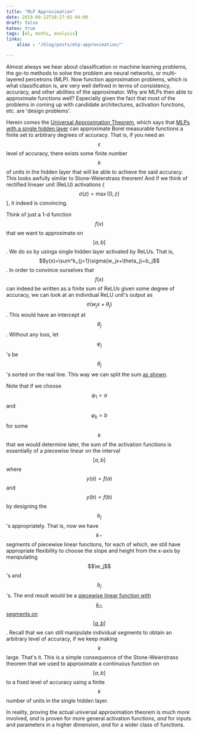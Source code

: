 ```yaml
---
title: "MLP Approximation"
date: 2019-09-12T10:27:01-04:00
draft: false
katex: true
tags: [ml, maths, analysis]
links:
    alias : "/blog/posts/mlp-approximation/"

---
```


Almost always we hear about classification or machine learning problems, the go-to methods to solve the problem are neural networks, or multi-layered percetrons (MLP).
Now function approximation problems, which is what classification is, are very well defined in terms of consistency, accuracy, and other abilities of the approximator.
Why are MLPs then able to approximate functions well? Especially given the fact that most of the problems in coming up with candidate architectures, activation functions, etc. are 'design problems'.

Herein comes the [Universal Approximation Theorem](https://en.wikipedia.org/wiki/Universal_approximation_theorem), which says that [MLPs with a single hidden layer](/mlp-approximation/1-hiddenlayer.png) can approximate Borel measurable functions a finite set to arbitrary degrees of accuracy. That is, if you need an $$\epsilon$$ level of accuracy, there exists some finite number $$k$$ of units in the hidden layer that will be able to achieve the said accuracy.
This looks awfully similar to Stone-Weierstrass theorem!
And if we think of rectified lineaer unit (ReLU) activations {$$\sigma(z) = \max{\{0,z\}}$$}, it indeed is convincing.

Think of just a 1-d function $$f(x)$$ that we want to approximate on $$[a,b]$$. 
We do so by usinga single hidden layer activated by ReLUs. That is, $$y(x)=\sum^k_{j=1}\sigma(w_jx+\theta_j)+b_j$$. In order to convince ourselves that $$f(x)$$ can indeed be written as a finite sum of ReLUs given some degree of accuracy, we can look at an individual ReLU unit's output as $$\sigma(w_jx+\theta_j)$$. This would have an intercept at $$\theta_j$$. Without any loss, let $$\varphi_j$$'s be $$\theta_j$$'s sorted on the real line. This way we can split the sum [as shown](/mlp-approximation/relus.png).

Note that if we choose $$\varphi_1=a$$ and $$\varphi_k=b$$ for some $$k$$ that we would determine later, the sum of the activation functions is essentially of a piecewise linear on the interval $$[a,b]$$ where $$y(a)=f(a)$$ and $$y(b)=f(b)$$by designing the $$b_j$$'s appropriately.
That is, now we have $$k-$$segments of piecewise linear functions, for each of which, we still have appropriate flexibility to choose the slope and height from the x-axis by manipulating $$\w_j$$'s and $$b_j$$'s.
The end result would be a [piecewise linear function with $$k-$$ segments on $$[a,b]$$](/mlp-approximation/approx.png). Recall that we can still manipulate individual segments to obtain an arbitrary level of accuracy, if we keep making $$k$$ large.
That's it.
This is a simple consequence of the Stone-Weierstrass theorem that we used to approximate a continuous function on $$[a,b]$$ to a fixed level of accuracy using a finite $$k$$ number of units in the single hidden layer.

In reality, proving the actual universal approximation theorem is much more involved, *and* is proven for more general activation functions, *and* for inputs and parameters in a higher dimension, *and* for a wider class of functions.

